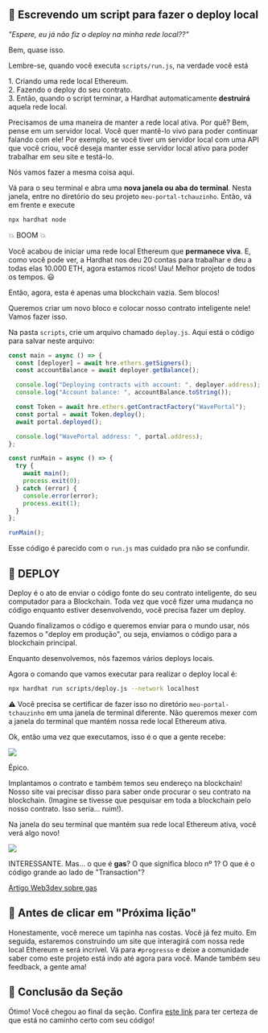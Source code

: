 👀 Escrevendo um script para fazer o deploy local
--------------------------

*"Espere, eu já não fiz o deploy na minha rede local??"*

Bem, quase isso.

Lembre-se, quando você executa `scripts/run.js`, na verdade você está

1\. Criando uma rede local Ethereum.\
2\. Fazendo o deploy do seu contrato.\
3\. Então, quando o script terminar, a Hardhat automaticamente **destruirá** aquela rede local.

Precisamos de uma maneira de manter a rede local ativa. Por quê? Bem, pense em um servidor local. Você quer mantê-lo vivo para poder continuar falando com ele! Por exemplo, se você tiver um servidor local com uma API que você criou, você deseja manter esse servidor local ativo para poder trabalhar em seu site e testá-lo.

Nós vamos fazer a mesma coisa aqui.

Vá para o seu terminal e abra uma **nova janela ou aba do terminal**. Nesta janela, entre no diretório do seu projeto `meu-portal-tchauzinho`. Então, vá em frente e execute

```bash
npx hardhat node
```

💥 BOOM 💥 

Você acabou de iniciar uma rede local Ethereum que **permanece viva**. E, como você pode ver, a Hardhat nos deu 20 contas para trabalhar e deu a todas elas 10.000 ETH, agora estamos ricos! Uau! Melhor projeto de todos os tempos. 😃

Então, agora, esta é apenas uma blockchain vazia. Sem blocos!

Queremos criar um novo bloco e colocar nosso contrato inteligente nele! Vamos fazer isso.

Na pasta `scripts`, crie um arquivo chamado `deploy.js`. Aqui está o código para salvar neste arquivo:

```javascript
const main = async () => {
  const [deployer] = await hre.ethers.getSigners();
  const accountBalance = await deployer.getBalance();

  console.log("Deploying contracts with account: ", deployer.address);
  console.log("Account balance: ", accountBalance.toString());

  const Token = await hre.ethers.getContractFactory("WavePortal");
  const portal = await Token.deploy();
  await portal.deployed();

  console.log("WavePortal address: ", portal.address);
};

const runMain = async () => {
  try {
    await main();
    process.exit(0);
  } catch (error) {
    console.error(error);
    process.exit(1);
  }
};

runMain();
```

Esse código é parecido com o `run.js` mas cuidado pra não se confundir.

🎉 DEPLOY
---------

Deploy é o ato de enviar o código fonte do seu contrato inteligente, do seu computador para a Blockchain. Toda vez que você fizer uma mudança no código enquanto estiver desenvolvendo, você precisa fazer um deploy.

Quando finalizamos o código e queremos enviar para o mundo usar, nós fazemos o "deploy em produção", ou seja, enviamos o código para a blockchain principal.

Enquanto desenvolvemos, nós fazemos vários deploys locais.

Agora o comando que vamos executar para realizar o deploy local é:

```bash
npx hardhat run scripts/deploy.js --network localhost
```

⚠️ Você precisa se certificar de fazer isso no diretório `meu-portal-tchauzinho` em uma janela de terminal diferente. Não queremos mexer com a janela do terminal que mantém nossa rede local Ethereum ativa.

Ok, então uma vez que executamos, isso é o que a gente recebe:

![](https://i.imgur.com/BzoSlsu.png)

Épico.

Implantamos o contrato e também temos seu endereço na blockchain! Nosso site vai precisar disso para saber onde procurar o seu contrato na blockchain. (Imagine se tivesse que pesquisar em toda a blockchain pelo nosso contrato. Isso seria... ruim!).

Na janela do seu terminal que mantém sua rede local Ethereum ativa, você verá algo novo!

![](https://i.imgur.com/DmhZRJN.png)

INTERESSANTE. Mas... o que é **gas**? O que significa bloco nº 1? O que é o código grande ao lado de "Transaction"? 

[Artigo Web3dev sobre gas](https://www.web3dev.com.br/aiengineer13/o-que-e-gas-2ned)


🚨 Antes de clicar em "Próxima lição"
--------------------------------------------

Honestamente, você merece um tapinha nas costas. Você já fez muito. Em seguida, estaremos construindo um site que interagirá com nossa rede local Ethereum e será incrível. Vá para `#progresso` e deixe a comunidade saber como este projeto está indo até agora para você. Mande também seu feedback, a gente ama!

🎁 Conclusão da Seção
------------------

Ótimo! Você chegou ao final da seção. Confira [este link](https://gist.github.com/danicuki/4659b861398c9143b86d07752e066ea6) para ter certeza de que está no caminho certo com seu código!
